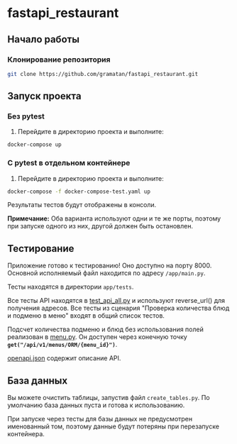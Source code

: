 # fastapi_restaurant
## Начало работы

### Клонирование репозитория

```bash
git clone https://github.com/gramatan/fastapi_restaurant.git
```

## Запуск проекта

### Без pytest

1. Перейдите в директорию проекта и выполните:

```bash
docker-compose up
```

### С pytest в отдельном контейнере

1. Перейдите в директорию проекта и выполните:

```bash
docker-compose -f docker-compose-test.yaml up
```

Результаты тестов будут отображены в консоли.

**Примечание:** Оба варианта используют одни и те же порты, поэтому при запуске одного из них, другой должен быть остановлен.

## Тестирование

Приложение готово к тестированию! Оно доступно на порту 8000. Основной исполняемый файл находится по адресу `/app/main.py`.

Тесты находятся в директории `app/tests`.

Все тесты API находятся в [test_api_all.py](app%2Ftests%2Ftest_api_all.py) и используют reverse_url() для получения адресов.
Все тесты из сценария "Проверка количества блюд и подменю в меню" входят в общий список тестов.

Подсчет количества подменю и блюд без использования полей реализован в [menu.py](app%2Frepository%2Fmenu.py).
Он доступен через конечную точку **`get("/api/v1/menus/ORM/{menu_id}")`**.

[openapi.json](openapi.json) содержит описание API.

## База данных

Вы можете очистить таблицы, запустив файл `create_tables.py`. По умолчанию база данных пуста и готова к использованию.

При запуске через тесты для базы данных не предусмотрен именованный том, поэтому данные будут потеряны при перезапуске контейнера.

